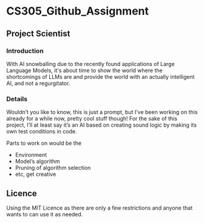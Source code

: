 # CS305_Github_Assignment

## Project Scientist

### Introduction
With AI snowballing due to the recently found applications of Large Language Models, it's about time to show the world where the shortcomings of LLMs are and provide the world with an actually intelligent AI, and not a regurgitator.

### Details
Wouldn’t you like to know, this is just a prompt, but I’ve been working on this already for a while now, pretty cool stuff though! For the sake of this project, I’ll at least say it’s an AI based on creating sound logic by making its own test conditions in code. 

Parts to work on would be the

- Environment
- Model’s algorithm
- Pruning of algorithm selection
- etc, get creative



## Licence
Using the MIT Licence as there are only a few restrictions and anyone that wants to can use it as needed. 

